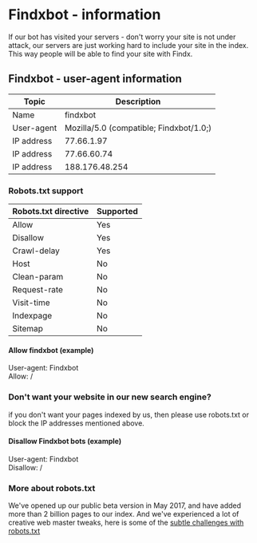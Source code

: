 # Findxbot - information
If our bot has visited your servers - don't worry your site is not under attack, our servers are just working hard to include your site in the index. This way people will be able to find your site with Findx.

## Findxbot - user-agent information 

| Topic | Description |  
| ---- | ---- |  
| Name | findxbot |    
| User-agent | Mozilla/5.0 (compatible; Findxbot/1.0;) | 
| IP address | 77.66.1.97 | 
| IP address | 77.66.60.74 | 
| IP address | 188.176.48.254 |  
  
### Robots.txt support
| Robots.txt directive | Supported |  
| ---- | ---- |  
| Allow | Yes |  
| Disallow | Yes |  
| Crawl-delay | Yes |  
| Host | No |  
| Clean-param | No |  
| Request-rate | No |  
| Visit-time | No |  
| Indexpage | No |  
| Sitemap | No |

#### Allow findxbot (example)  
User-agent: Findxbot  
Allow: /  


### Don't want your website in our new search engine?  
if you don't want your pages indexed by us, then please use robots.txt or block the IP addresses mentioned above.

#### Disallow Findxbot bots (example)   
User-agent: Findxbot  
Disallow: /

### More about robots.txt
We've opened up our public beta version in May 2017, and have added more than 2 billion pages to our index. And we've experienced a lot of creative web master tweaks, here is some of the [subtle challenges with robots.txt](https://www.privacore.com/2016/08/30/robots-txt-subtle-challenges/)

